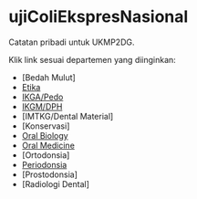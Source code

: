 # ujiColiEkspresNasional

Catatan pribadi untuk UKMP2DG.

Klik link sesuai departemen yang diinginkan:

- [Bedah Mulut]
- [Etika]([https://github.com/rei4877/ujiColiEkspresNasional/blob/main/1%20-%20Etika.md](https://github.com/rei4877/ujiColiEkspresNasional/blob/c4f1c407b55e52f3164c8e17e4c4b6ee28ceeebf/1%20-%20Etika.md))
- [IKGA/Pedo](https://github.com/rei4877/ujiColiEkspresNasional/blob/c4f1c407b55e52f3164c8e17e4c4b6ee28ceeebf/5%20-%20IKGA.md)
- [IKGM/DPH](https://github.com/rei4877/ujiColiEkspresNasional/blob/c4f1c407b55e52f3164c8e17e4c4b6ee28ceeebf/2%20-%20Dental%20Public%20Health.md)
- [IMTKG/Dental Material]
- [Konservasi]
- [Oral Biology](https://github.com/rei4877/ujiColiEkspresNasional/blob/c4f1c407b55e52f3164c8e17e4c4b6ee28ceeebf/3%20-%20Oral%20Biology.md)
- [Oral Medicine](https://github.com/rei4877/ujiColiEkspresNasional/blob/c4f1c407b55e52f3164c8e17e4c4b6ee28ceeebf/4%20-%20Oral%20Medicine.md)
- [Ortodonsia]
- [Periodonsia](https://github.com/rei4877/ujiColiEkspresNasional/blob/c4f1c407b55e52f3164c8e17e4c4b6ee28ceeebf/6%20-%20Periodonsia.md)
- [Prostodonsia]
- [Radiologi Dental]
